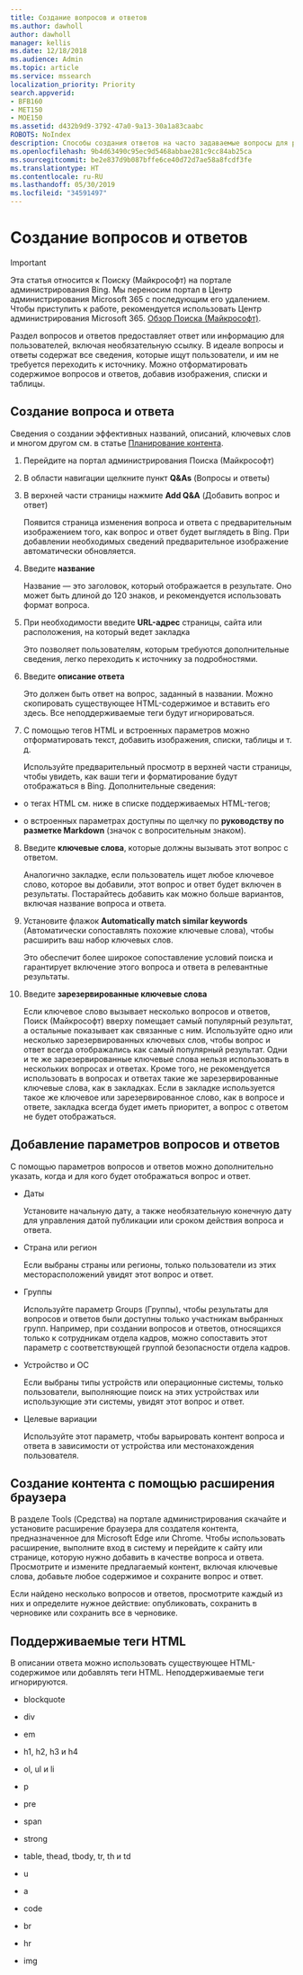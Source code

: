 ```yaml
---
title: Создание вопросов и ответов
ms.author: dawholl
author: dawholl
manager: kellis
ms.date: 12/18/2018
ms.audience: Admin
ms.topic: article
ms.service: mssearch
localization_priority: Priority
search.appverid:
- BFB160
- MET150
- MOE150
ms.assetid: d432b9d9-3792-47a0-9a13-30a1a83caabc
ROBOTS: NoIndex
description: Способы создания ответов на часто задаваемые вопросы для результатов Поиска (Майкрософт), связанных с работой
ms.openlocfilehash: 9b4d63490c95ec9d5468abbae281c9cc84ab25ca
ms.sourcegitcommit: be2e837d9b087bffe6ce40d72d7ae58a8fcdf3fe
ms.translationtype: HT
ms.contentlocale: ru-RU
ms.lasthandoff: 05/30/2019
ms.locfileid: "34591497"
---
```

# <a name="create-qas"></a>Создание вопросов и ответов

> [!IMPORTANT]
> Эта статья относится к Поиску (Майкрософт) на портале администрирования Bing. Мы переносим портал в Центр администрирования Microsoft 365 с последующим его удалением. Чтобы приступить к работе, рекомендуется использовать Центр администрирования Microsoft 365. [Обзор Поиска (Майкрософт)](overview-microsoft-search.md).

Раздел вопросов и ответов предоставляет ответ или информацию для пользователей, включая необязательную ссылку. В идеале вопросы и ответы содержат все сведения, которые ищут пользователи, и им не требуется переходить к источнику. Можно отформатировать содержимое вопросов и ответов, добавив изображения, списки и таблицы.
  
## <a name="create-a-qa"></a>Создание вопроса и ответа

Сведения о создании эффективных названий, описаний, ключевых слов и многом другом см. в статье [Планирование контента](plan-your-content.md).
  
1. Перейдите на портал администрирования Поиска (Майкрософт)
    
2. В области навигации щелкните пункт **Q&As** (Вопросы и ответы)
    
3. В верхней части страницы нажмите **Add Q&A** (Добавить вопрос и ответ)
    
    Появится страница изменения вопроса и ответа с предварительным изображением того, как вопрос и ответ будет выглядеть в Bing. При добавлении необходимых сведений предварительное изображение автоматически обновляется.
    
4. Введите **название**
    
    Название — это заголовок, который отображается в результате. Оно может быть длиной до 120 знаков, и рекомендуется использовать формат вопроса.
    
5. При необходимости введите **URL-адрес** страницы, сайта или расположения, на который ведет закладка 
    
    Это позволяет пользователям, которым требуются дополнительные сведения, легко переходить к источнику за подробностями.
    
6. Введите **описание ответа**
    
    Это должен быть ответ на вопрос, заданный в названии. Можно скопировать существующее HTML-содержимое и вставить его здесь. Все неподдерживаемые теги будут игнорироваться.
    
7. С помощью тегов HTML и встроенных параметров можно отформатировать текст, добавить изображения, списки, таблицы и т. д.
    
    Используйте предварительный просмотр в верхней части страницы, чтобы увидеть, как ваши теги и форматирование будут отображаться в Bing. Дополнительные сведения:
    
  - о тегах HTML см. ниже в списке поддерживаемых HTML-тегов;
    
  - о встроенных параметрах доступны по щелчку по **руководству по разметке Markdown** (значок с вопросительным знаком). 
    
8. Введите **ключевые слова**, которые должны вызывать этот вопрос с ответом. 
    
    Аналогично закладке, если пользователь ищет любое ключевое слово, которое вы добавили, этот вопрос и ответ будет включен в результаты. Постарайтесь добавить как можно больше вариантов, включая название вопроса и ответа.
    
9. Установите флажок **Automatically match similar keywords** (Автоматически сопоставлять похожие ключевые слова), чтобы расширить ваш набор ключевых слов. 
    
    Это обеспечит более широкое сопоставление условий поиска и гарантирует включение этого вопроса и ответа в релевантные результаты.
    
10. Введите **зарезервированные ключевые слова**
    
    Если ключевое слово вызывает несколько вопросов и ответов, Поиск (Майкрософт) вверху помещает самый популярный результат, а остальные показывает как связанные с ним. Используйте одно или несколько зарезервированных ключевых слов, чтобы вопрос и ответ всегда отображались как самый популярный результат. Одни и те же зарезервированные ключевые слова нельзя использовать в нескольких вопросах и ответах. Кроме того, не рекомендуется использовать в вопросах и ответах такие же зарезервированные ключевые слова, как в закладках. Если в закладке используется такое же ключевое или зарезервированное слово, как в вопросе и ответе, закладка всегда будет иметь приоритет, а вопрос с ответом не будет отображаться.
    
## <a name="add-qa-settings"></a>Добавление параметров вопросов и ответов

С помощью параметров вопросов и ответов можно дополнительно указать, когда и для кого будет отображаться вопрос и ответ.
  
- Даты
    
    Установите начальную дату, а также необязательную конечную дату для управления датой публикации или сроком действия вопроса и ответа. 
    
- Страна или регион
    
    Если выбраны страны или регионы, только пользователи из этих месторасположений увидят этот вопрос и ответ.
    
- Группы
    
    Используйте параметр Groups (Группы), чтобы результаты для вопросов и ответов были доступны только участникам выбранных групп. Например, при создании вопросов и ответов, относящихся только к сотрудникам отдела кадров, можно сопоставить этот параметр с соответствующей группой безопасности отдела кадров.
    
- Устройство и ОС
    
    Если выбраны типы устройств или операционные системы, только пользователи, выполняющие поиск на этих устройствах или использующие эти системы, увидят этот вопрос и ответ.
    
- Целевые вариации
    
    Используйте этот параметр, чтобы варьировать контент вопроса и ответа в зависимости от устройства или местонахождения пользователя.
    
## <a name="use-a-browser-extension-to-create-content"></a>Создание контента с помощью расширения браузера

В разделе Tools (Средства) на портале администрирования скачайте и установите расширение браузера для создателя контента, предназначенное для Microsoft Edge или Chrome. Чтобы использовать расширение, выполните вход в систему и перейдите к сайту или странице, которую нужно добавить в качестве вопроса и ответа. Просмотрите и измените предлагаемый контент, включая ключевые слова, добавьте любое содержимое и сохраните вопрос и ответ.
  
Если найдено несколько вопросов и ответов, просмотрите каждый из них и определите нужное действие: опубликовать, сохранить в черновике или сохранить все в черновике.
  
## <a name="supported-html-tags"></a>Поддерживаемые теги HTML

В описании ответа можно использовать существующее HTML-содержимое или добавлять теги HTML. Неподдерживаемые теги игнорируются.
  
- blockquote
    
- div
    
- em
    
- h1, h2, h3 и h4
    
- ol, ul и li
    
- p
    
- pre
    
- span
    
- strong
    
- table, thead, tbody, tr, th и td
    
- u
    
- a
    
- code
    
- br
    
- hr
    
- img

  

